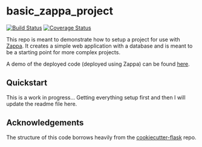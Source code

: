 
basic_zappa_project
===================

[![Build Status](https://travis-ci.org/dtnewman/basic_zappa_project.svg?branch=master)](https://travis-ci.org/dtnewman/basic_zappa_project)
[![Coverage Status](https://coveralls.io/repos/github/dtnewman/basic_zappa_project/badge.svg?branch=master)](https://coveralls.io/github/dtnewman/basic_zappa_project?branch=master) 

This repo is meant to demonstrate how to setup a project for use with [Zappa](https://github.com/Miserlou/Zappa). It creates a simple web application with a database and is meant to be a starting point for more complex projects.

A demo of the deployed code (deployed using Zappa) can be found [here](https://auakxywz61.execute-api.us-east-1.amazonaws.com/dev/).

Quickstart
----------

This is a work in progress... Getting everything setup first and then I will update the readme file here.

Acknowledgements
----------------
The structure of this code borrows heavily from the [cookiecutter-flask](https://github.com/sloria/cookiecutter-flask) repo.